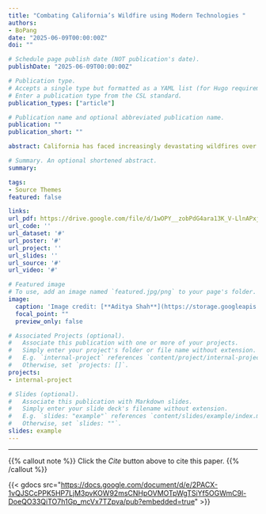 ```yaml
---
title: "Combating California’s Wildfire using Modern Technologies "
authors:
- BoPang
date: "2025-06-09T00:00:00Z"
doi: ""

# Schedule page publish date (NOT publication's date).
publishDate: "2025-06-09T00:00:00Z"

# Publication type.
# Accepts a single type but formatted as a YAML list (for Hugo requirements).
# Enter a publication type from the CSL standard.
publication_types: ["article"]

# Publication name and optional abbreviated publication name.
publication: ""
publication_short: ""

abstract: California has faced increasingly devastating wildfires over the past two decades, with 2018 alone seeing nearly 1.8 million acres of land burned and billions of dollars in damages. As climate conditions worsen, traditional fire prevention and response methods are proving insufficient. This paper explores the role of emerging technologies in preventing, detecting, and responding to wildfires in California. Key innovations include wireless sensor networks that monitor environmental conditions such as carbon dioxide levels, temperature, and humidity to predict fire risks. Additionally, replacing overhead power lines—identified as a major ignition source—with underground or road-embedded alternatives is examined as a proactive solution. Early detection strategies are also discussed, particularly the use of drones equipped with infrared imaging and fire-detecting software to monitor vast areas in real-time. The integration of social media and mobile applications for civilian communication and emergency response coordination is proposed to enhance public engagement and situational awareness. By harnessing California’s technological infrastructure, especially the innovation power of Silicon Valley, these modern solutions present a feasible and necessary path forward in mitigating the catastrophic impact of wildfires. The paper concludes that gradual implementation of these technologies, alongside public education and regulatory support, is vital for sustainable wildfire management.

# Summary. An optional shortened abstract.
summary: 

tags:
- Source Themes
featured: false

links:
url_pdf: https://drive.google.com/file/d/1wOPY__zobPdG4ara13K_V-LlnAPxjyHd/view?usp=sharing
url_code: ''
url_dataset: '#'
url_poster: '#'
url_project: ''
url_slides: ''
url_source: '#'
url_video: '#'

# Featured image
# To use, add an image named `featured.jpg/png` to your page's folder. 
image:
  caption: 'Image credit: [**Aditya Shah**](https://storage.googleapis.com/gweb-uniblog-publish-prod/images/WILDFIRES_KEYWORD_IMAGE.width-1000.format-webp.webp)'
  focal_point: ""
  preview_only: false

# Associated Projects (optional).
#   Associate this publication with one or more of your projects.
#   Simply enter your project's folder or file name without extension.
#   E.g. `internal-project` references `content/project/internal-project/index.md`.
#   Otherwise, set `projects: []`.
projects:
- internal-project

# Slides (optional).
#   Associate this publication with Markdown slides.
#   Simply enter your slide deck's filename without extension.
#   E.g. `slides: "example"` references `content/slides/example/index.md`.
#   Otherwise, set `slides: ""`.
slides: example
---
```


---

{{% callout note %}}
Click the *Cite* button above to cite this paper.
{{% /callout %}}

{{< gdocs src="https://docs.google.com/document/d/e/2PACX-1vQJSCcPPK5HP7LjM3pvKOW92msCNHpOVMOTpWgTSiYf5OGWmC9l-DoeQO33QiTO7h1Gp_mcVx7TZpva/pub?embedded=true" >}}
